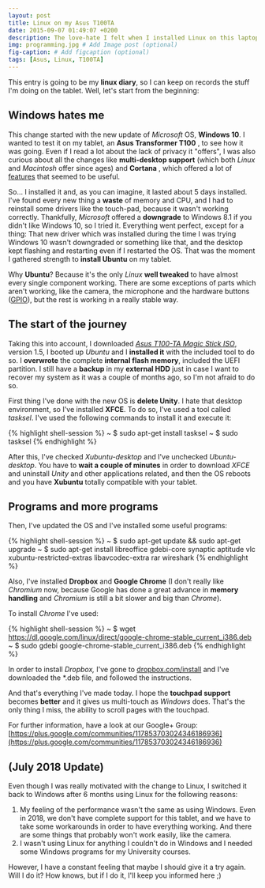 ```yaml
---
layout: post
title: Linux on my Asus T100TA
date: 2015-09-07 01:49:07 +0200
description: The love-hate I felt when I installed Linux on this laptop.
img: programming.jpg # Add Image post (optional)
fig-caption: # Add figcaption (optional)
tags: [Asus, Linux, T100TA]
---
```


This entry is going to be my **linux diary**, so I can keep on records the stuff I'm doing on the tablet. Well, let's start from the beginning:

## Windows hates me

This change started with the new update of _Microsoft_ OS, **Windows 10**. I wanted to test it on my tablet, an **Asus Transformer T100** , to see how it was going. Even if I read a lot about the lack of privacy it "offers", I was also curious about all the changes like **multi-desktop support** (which both _Linux_ and _Macintosh_ offer since ages) and **Cortana** , which offered a lot of [features](http://www.pcworld.com/article/2874400/windows/windows-10-the-10-coolest-features-you-should-check-out-first.html) that seemed to be useful.

So... I installed it and, as you can imagine, it lasted about 5 days installed. I've found every new thing a **waste** of memory and CPU, and I had to reinstall some drivers like the touch-pad, because it wasn't working correctly. Thankfully, _Microsoft_ offered a **downgrade** to Windows 8.1 if you didn't like Windows 10, so I tried it. Everything went perfect, except for a thing: That new driver which was installed during the time I was trying Windows 10 wasn't downgraded or something like that, and the desktop kept flashing and restarting even if I restarted the OS. That was the moment I gathered strength to **install Ubuntu** on my tablet.

Why **Ubuntu**? Because it's the only _Linux_ **well tweaked** to have almost every single component working. There are some exceptions of parts which aren't working, like the camera, the microphone and the hardware buttons ([GPIO](https://en.wikipedia.org/wiki/General-purpose_input/output)), but the rest is working in a really stable way.

## The start of the journey

Taking this into account, I downloaded [_Asus T100-TA Magic Stick ISO_](http://forum.xda-developers.com/windows-8-rt/win-8-development/live-asus-t100-ta-magic-stick-t3091481), version 1.5, I booted up _Ubuntu_ and I **installed it** with the included tool to do so. I **overwrote** the complete **internal flash memory**, included the UEFI partition. I still have a **backup** in my **external HDD** just in case I want to recover my system as it was a couple of months ago, so I'm not afraid to do so.

First thing I've done with the new OS is **delete Unity**. I hate that desktop environment, so I've installed **XFCE**. To do so, I've used a tool called _tasksel_. I've used the following commands to install it and execute it:

{% highlight shell-session %} 
~ $ sudo apt-get install tasksel
~ $ sudo tasksel
{% endhighlight %}

After this, I've checked _Xubuntu-desktop_ and I've unchecked _Ubuntu-desktop_. You have to **wait a couple of minutes** in order to download _XFCE_ and uninstall _Unity_ and other applications related, and then the OS reboots and you have **Xubuntu** totally compatible with your tablet.

## Programs and more programs

Then, I've updated the OS and I've installed some useful programs:

{% highlight shell-session %} 
~ $ sudo apt-get update && sudo apt-get upgrade
~ $ sudo apt-get install libreoffice gdebi-core synaptic aptitude vlc xubuntu-restricted-extras libavcodec-extra rar wireshark
{% endhighlight %}

Also, I've installed **Dropbox** and **Google Chrome** (I don't really like _Chromium_ now, because Google has done a great advance in **memory handling** and _Chromium_ is still a bit slower and big than _Chrome_).

To install _Chrome_ I've used:

{% highlight shell-session %} 
~ $ wget https://dl.google.com/linux/direct/google-chrome-stable_current_i386.deb
~ $ sudo gdebi google-chrome-stable_current_i386.deb
{% endhighlight %}

In order to install _Dropbox,_ I've gone to [dropbox.com/install](https://www.dropbox.com/install) and I've downloaded the \*.deb file, and followed the instructions.

And that's everything I've made today. I hope the **touchpad support** becomes **better** and it gives us multi-touch as _Windows_ does. That's the only thing I miss, the ability to scroll pages with the touchpad.

For further information, have a look at our Google+ Group: [https://plus.google.com/communities/117853703024346186936](https://plus.google.com/communities/117853703024346186936)

## (July 2018 Update)

Even though I was really motivated with the change to Linux, I switched it back to Windows after 6 months using Linux for the following reasons:

1. My feeling of the performance wasn't the same as using Windows. Even in 2018, we don't have complete support for this tablet, and we have to take some workarounds in order to have everything working. And there are some things that probably won't work easily, like the camera. 
2. I wasn't using Linux for anything I couldn't do in Windows and I needed some Windows programs for my University courses.

However, I have a constant feeling that maybe I should give it a try again. Will I do it? How knows, but if I do it, I'll keep you informed here ;)
